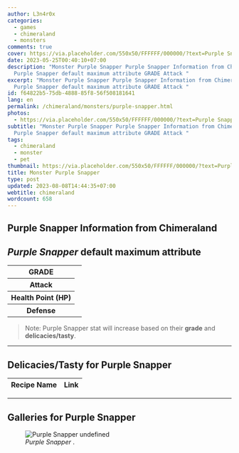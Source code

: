 ```yaml
---
author: L3n4r0x
categories:
  - games
  - chimeraland
  - monsters
comments: true
cover: https://via.placeholder.com/550x50/FFFFFF/000000/?text=Purple Snapper
date: 2023-05-25T00:40:10+07:00
description: "Monster Purple Snapper Purple Snapper Information from Chimeraland
  Purple Snapper default maximum attribute GRADE Attack "
excerpt: "Monster Purple Snapper Purple Snapper Information from Chimeraland
  Purple Snapper default maximum attribute GRADE Attack "
id: f64822b5-75db-4888-85f8-56f508181641
lang: en
permalink: /chimeraland/monsters/purple-snapper.html
photos:
  - https://via.placeholder.com/550x50/FFFFFF/000000/?text=Purple Snapper
subtitle: "Monster Purple Snapper Purple Snapper Information from Chimeraland
  Purple Snapper default maximum attribute GRADE Attack "
tags:
  - chimeraland
  - monster
  - pet
thumbnail: https://via.placeholder.com/550x50/FFFFFF/000000/?text=Purple Snapper
title: Monster Purple Snapper
type: post
updated: 2023-08-08T14:44:35+07:00
webtitle: chimeraland
wordcount: 658
---
```


<link
  rel="stylesheet"
  href="https://rawcdn.githack.com/dimaslanjaka/Web-Manajemen/870a349/css/bootstrap-5-3-0-alpha3-wrapper.css"
/>
<section id="bootstrap-wrapper">
  <div data-bs-theme="dark">
    <h2>Purple Snapper Information from Chimeraland</h2>
    <h2 id="attribute"><i>Purple Snapper</i> default maximum attribute</h2>
    <div class="row">
      <div class="col mb-2">
        <div class="card">
          <div class="card-body">
            <table>
              <tr>
                <th>GRADE</th>
                <td><br /></td>
              </tr>
              <tr>
                <th>Attack</th>
                <td></td>
              </tr>
              <tr>
                <th>Health Point (HP)</th>
                <td></td>
              </tr>
              <tr>
                <th>Defense</th>
                <td></td>
              </tr>
            </table>
          </div>
        </div>
      </div>
    </div>
    <blockquote class="bd-callout bd-callout-warning">
      Note: Purple Snapper stat will increase based on their <b>grade</b> and
      <b>delicacies/tasty</b>.
    </blockquote>
    <hr />
    <h2 id="delicacies">Delicacies/Tasty for Purple Snapper</h2>
    <div class="card">
      <div class="card-body">
        <div class="table-responsive">
          <table class="table table-striped">
            <thead>
              <tr>
                <th>Recipe Name</th>
                <th>Link</th>
              </tr>
            </thead>
            <tbody></tbody>
          </table>
        </div>
      </div>
    </div>
    <hr />
    <div id="gallery">
      <h2>Galleries for Purple Snapper</h2>
      <div class="row">
        <div class="col-lg-6 col-12">
          <figure>
            <img
              src="https://www.webmanajemen.com/undefined"
              alt="Purple Snapper undefined"
            />
            <figcaption style="word-wrap: break-word">
              <i>Purple Snapper</i> .
            </figcaption>
          </figure>
        </div>
      </div>
    </div>
  </div>
</section>